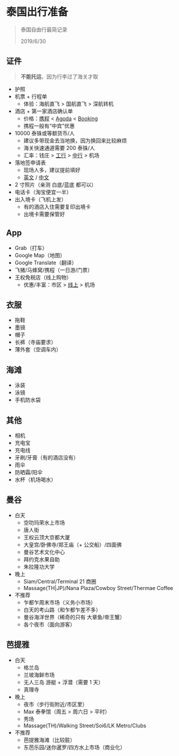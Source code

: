 ﻿# 泰国出行准备

> 泰国自由行最简记录
>
> 2019/6/30

## 证件

> **不能托运**，因为行李过了海关才取

- 护照
- 机票 + 行程单
  - 体验：海航直飞 > 国航直飞 > 深航转机
- 酒店 + 第一家酒店确认单
  - 价格：[携程](https://hotels.ctrip.com/international/) < [Agoda](https://www.agoda.com/) < [Booking](https://www.booking.com/)
  - 携程一般有“中宾”优惠
- 10000 泰铢或等额货币/人
  - 建议多带现金去当地换，因为换回来比较麻烦
  - 海关快速通道需要 200 泰铢/人
  - 汇率：钱庄 > [工行](http://www.icbc.com.cn/icbc/%e9%87%91%e8%9e%8d%e4%bf%a1%e6%81%af/%e5%a4%96%e6%b1%87%e7%89%8c%e4%bb%b7/%e4%ba%ba%e6%b0%91%e5%b8%81%e5%a4%96%e6%b1%87%e7%89%8c%e4%bb%b7/) > [中行](http://www.boc.cn/sourcedb/whpj/) > 机场
- 落地签申请表
  - 现场人多，建议提前填好
  - [英文](https://www.immigration.go.th/download/1486544488315.pdf) / [中文](https://www.immigration.go.th/download/1486544706654.pdf)
- 2 寸照片（亲测 白底/蓝底 都可以）
- 电话卡（淘宝便宜一半）
- 出入境卡（飞机上发）
  - 有的酒店入住需要复印出境卡
  - 出境卡需要保管好

## App

- Grab（打车）
- Google Map（地图）
- Google Translate（翻译）
- 飞猪/马蜂窝/携程（一日游/门票）
- 王权免税店（线上购物）
  - 优惠/丰富：市区 > [线上](https://kingpower.com) > 机场

## 衣服

- 拖鞋
- 墨镜
- 帽子
- 长裤（寺庙要求）
- 薄外套（空调车内）

## 海滩

- 泳装
- 泳镜
- 手机防水袋

## 其他

- 相机
- 充电宝
- 充电线
- 牙刷/牙膏（有的酒店没有）
- 雨伞
- 防晒霜/阳伞
- 水杯（机场喝水）

## 曼谷

- 白天
  - 空叻玛荣水上市场
  - 唐人街
  - 王权云顶大京都大厦
  - 大皇宫/卧佛寺/郑王庙（+ 公交船）/四面佛
  - 曼谷艺术文化中心
  - 拜约克水果自助
  - 朱拉隆功大学
- 晚上
  - Siam/Central/Terminal 21 商圈
  - Massage(TH|JP)/Nana Plaza/Cowboy Street/Thermae Coffee
- 不推荐
  - 乍都乍周末市场（义务小市场）
  - 白天的考山路（和乍都乍差不多）
  - 曼谷海洋世界（稀奇的只有 大章鱼/帝王蟹）
  - 各个夜市（面向游客）

## 芭提雅

- 白天
  - 格兰岛
  - 兰坡海鲜市场
  - 无人三岛 游艇 + 浮潜（需要 1 天）
  - 真理寺
- 晚上
  - 夜市（步行街附近/市区里）
  - Max 泰拳馆（周五 > 周六日 > 平时）
  - 秀场
  - Massage(TH)/Walking Street/Soi6/LK Metro/Clubs
- 不推荐
  - 芭提雅海滩（比较脏）
  - 东芭乐园/迷你暹罗/四方水上市场（商业化）
